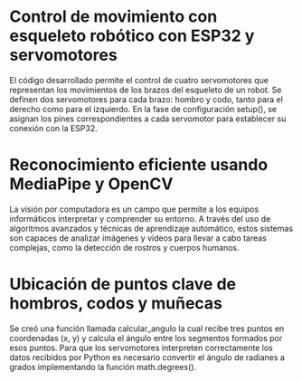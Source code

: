 # Control de movimiento con esqueleto robótico con ESP32 y servomotores
El código desarrollado permite el control de cuatro servomotores que representan los movimientos de los brazos del esqueleto de un robot. Se definen dos
servomotores para cada brazo: hombro y codo, tanto para el derecho como para el izquierdo. En la fase de configuración setup(),
se asignan los pines correspondientes a cada servomotor para establecer su conexión con la ESP32.
# Reconocimiento eficiente usando MediaPipe y OpenCV
La visión por computadora es un campo que permite a los equipos informáticos interpretar y comprender su entorno. A través del uso de algoritmos
avanzados y técnicas de aprendizaje automático, estos sistemas son capaces de analizar imágenes y videos para llevar a cabo tareas complejas, como la detección de rostros y cuerpos humanos.

# Ubicación de puntos clave de hombros, codos y muñecas
Se creó una función llamada calcular_angulo la cual recibe tres puntos en coordenadas (x, y) y calcula el ángulo entre los segmentos formados por esos
puntos. Para que los servomotores interpreten correctamente los datos recibidos por Python es necesario convertir el ángulo de radianes a grados implementando
 la función math.degrees().
